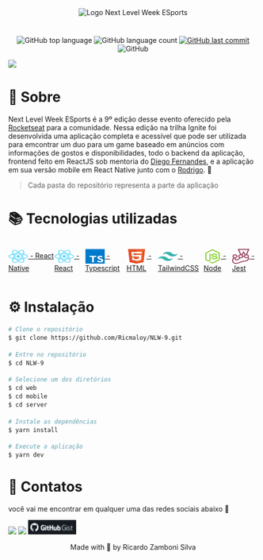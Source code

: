<div align=center>
  <img src="https://i.imgur.com/IcqcL4A.png" alt="Logo Next Level Week ESports" width="300px">
</div>

#

<p align="center" margin-top="25px" >
  <img alt="GitHub top language" src="https://img.shields.io/github/languages/top/Ricmaloy/NLW-9?color=9572FC">

  <img alt="GitHub language count" src="https://img.shields.io/github/languages/count/Ricmaloy/NLW-9?color=67B4CF">
  
  <a href="https://github.com/Ricmaloy/NLW-6/commits/master">
    <img alt="GitHub last commit" src="https://img.shields.io/github/last-commit/Ricmaloy/NLW-9?color=43E7AD">
  </a>

  <img alt="GitHub" src="https://img.shields.io/github/license/Ricmaloy/NLW-9?color=E2D45C">
</p>



<img src="https://i.imgur.com/N5rK5nD.png">

# 🧠 Sobre

Next Level Week ESports é a 9º edição desse evento oferecido pela [Rocketseat](https://rocketseat.com.br) para a comunidade.
Nessa edição na trilha Ignite foi desenvolvida uma aplicação completa e acessível que pode ser utilizada para emcontrar um duo para um game baseado em anúncios com informações de gostos e disponibilidades, todo o backend da aplicação, frontend feito em ReactJS sob mentoria do [Diego Fernandes](https://github.com/diego3g), e a aplicação em sua versão mobile em React Native junto com o [Rodrigo](https://github.com/rodrigorgtic). 🚀

> <p>Cada pasta do repositório representa a parte da aplicação</p>


# 📚 Tecnologias utilizadas

<div style="display: flex">
  
  <a href="https://reactnative.dev/"><img align="center" alt="Hideki-React" height="30" width="40" src="https://raw.githubusercontent.com/devicons/devicon/master/icons/react/react-original.svg"> - React Native</a><br/>
  
  <a href="https://reactjs.org/"><img align="center" alt="Hideki-React" height="30" width="40" src="https://raw.githubusercontent.com/devicons/devicon/master/icons/react/react-original.svg"> - React</a><br/>
  
  <a href="https://www.typescriptlang.org/"><img align="center" alt="Hideki-Ts" height="30" width="40" src="https://raw.githubusercontent.com/devicons/devicon/master/icons/typescript/typescript-plain.svg"> - Typescript</a><br/>
  
  <a href="https://reactjs.org/"><img align="center" alt="Hideki-HTML" height="30" width="40" src="https://raw.githubusercontent.com/devicons/devicon/master/icons/html5/html5-original.svg"> - HTML</a><br/>
  
  <a href="https://sass-lang.com/"><img align="center" alt="Hideki-Tailwind" height="30" width="40" src="https://raw.githubusercontent.com/devicons/devicon/1119b9f84c0290e0f0b38982099a2bd027a48bf1/icons/tailwindcss/tailwindcss-plain.svg"> - TailwindCSS</a><br/>
  
  <a href="https://nodejs.org/"><img align="center" alt="Hideki-Node" height="30" width="35" src="https://github.com/devicons/devicon/blob/master/icons/nodejs/nodejs-plain.svg"> - Node</a><br/>
  
  <a href="https://prisma.io/"><img align="center" alt="Hideki-Jest" height="30" width="35" src="https://github.com/devicons/devicon/blob/master/icons/jest/jest-plain.svg"> - Jest</a><br/>
</div>
    
# ⚙️ Instalação

```bash
# Clone o repositório
$ git clone https://github.com/Ricmaloy/NLW-9.git

# Entre no repositório
$ cd NLW-9

# Selecione um dos diretórios
$ cd web
$ cd mobile
$ cd server

# Instale as dependências
$ yarn install

# Execute a aplicação
$ yarn dev
```


# 🍻 Contatos

 você vai me encontrar em qualquer uma das redes sociais abaixo 🍻

<a href = "mailto: ricardozamboni021@gmail.com"><img src="https://img.shields.io/badge/-Gmail-%23EA4335?style=for-the-badge&logo=gmail&logoColor=white" target="_blank" margin-right="10px"></a>
<a href="https://www.linkedin.com/in/ricardo-zamboni-3906471b3/" target="_blank"><img src="https://img.shields.io/badge/-LinkedIn-%230077B5?style=for-the-badge&logo=linkedin&logoColor=white" target="_blank"></a>
<a href="https://github.com/Ricmaloy" target="_blank"><img src="https://github.com/Alexandrehideki13/Alexandrehideki13/blob/main/GistGithub.jpeg" height=29 target="_blank"></a>

<p align="center">Made with 💜 by Ricardo Zamboni Silva</p>
